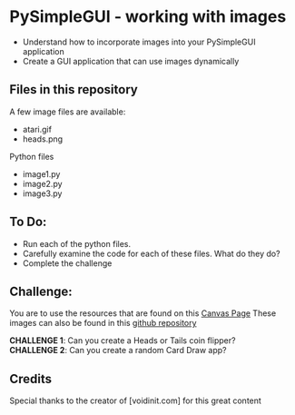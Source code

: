 # PySimpleGUI - working with images
- Understand how to incorporate images into your PySimpleGUI application
- Create a GUI application that can use images dynamically

## Files in this repository
A few image files are available:
- atari.gif
- heads.png

Python files
- image1.py
- image2.py
- image3.py

## To Do:
- Run each of the python files.
- Carefully examine the code for each of these files. What do they do?
- Complete the challenge

## Challenge:
You are to use the resources that are found on this [Canvas Page](https://slas.instructure.com/courses/914/pages/images)
These images can also be found in this [github repository](https://github.com/msjones3/images.git)

**CHALLENGE 1**: Can you create a Heads or Tails coin flipper?\
**CHALLENGE 2**: Can you create a random Card Draw app?


## Credits
Special thanks to the creator of [voidinit.com] for this great content
